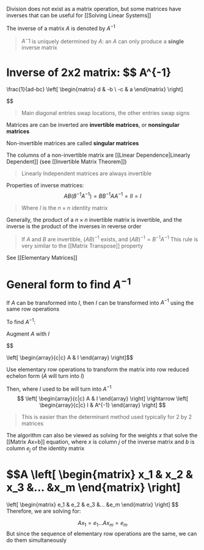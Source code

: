 Division does not exist as a matrix operation, but some matrices have inverses that can be useful for [[Solving Linear Systems]]

The inverse of a matrix $A$ is denoted by $A^{-1}$

> $A^-1$ is uniquely determined by $A$: an $A$ can only produce a **single** inverse matrix

Inverse of 2x2 matrix:
$$
A^{-1}
= 
\frac{1}{ad-bc}
\left[
\begin{matrix}
d & -b \\ -c & a
\end{matrix}
\right]

$$
> Main diagonal entries swap locations, the other entries swap signs

Matrices are can be inverted are **invertible matrices**, or **nonsingular matrices**

Non-invertible matrices are called **singular matrices**

The columns of a non-invertible matrix are [[Linear Dependence|Linearly Dependent]] (see [[Invertible Matrix Theorem]])

> Linearly Independent matrices are always invertible

Properties of inverse matrices:
$$AB(B^{-1}A^{-1}) = BB^{-1}AA^{-1} = II =  I$$
> Where $I$ is the $n \times n$ identity matrix

Generally, the product of a  $n \times n$ invertible matrix is invertible, and the inverse is the product of the inverses in reverse order

> If $A$ and $B$ are invertible, $(AB)^{-1}$ exists, and $(AB)^{-1}= B^{-1}A^{-1}$
 > This rule is very similar to the [[Matrix Transpose]] property

See [[Elementary Matrices]]

# General form to find $A^{-1}$

If $A$ can be transformed into $I$, then $I$ can be transformed into $A^{-1}$  using the same row operations

To find $A^{-1}$:

Augment $A$ with $I$

$$

\left[
\begin{array}{c|c}
A & I
\end{array}
\right]$$

Use elementary row operations to transform the matrix into row reduced echelon form ($A$ will turn into $I$)

Then, where $I$ used to be will turn into $A^{-1}$
$$
\left[
\begin{array}{c|c}
A & I
\end{array}
\right]
\rightarrow
\left[
\begin{array}{c|c}
I & A^{-1}
\end{array}
\right]
$$
> This is easier than the determinant method used typically for 2 by 2 matrices

The algorithm can also  be viewed as solving for the weights $x$ that solve the [[Matrix Ax=b]] equation, where $x$ is column $j$ of the inverse matrix and $b$ is column $e_j$ of the identity matrix

$$A
\left[
\begin{matrix}
x_1 & x_2 & x_3 &... &x_m
\end{matrix}
\right]
 = 
\left[
\begin{matrix}
e_1 & e_2 & e_3 &... &e_m
\end{matrix}
\right]
$$
Therefore, we are solving for:

$$Ax_1 = e_1 ... Ax_m = e_m$$
But since the sequence of elementary row operations are the same, we can do them simultaneously
